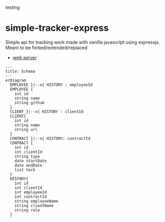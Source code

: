 testing
# simple-tracker-express
Simple api for tracking work made with vanilla javascript using expressjs. Meant to be forked/extended/replaced

- [web server](https://github.com/boxboat-github-practice/simple-tracker-express-web)

```mermaid
---
title: Schema
---
erDiagram
  EMPLOYEE }|--o{ HISTORY : employeeId 
  EMPLOYEE {
    int id
    string name
    string github
  }
  CLIENT }|--o{ HISTORY : clientId
  CLIENT{
    int id
    string name
    string url
  }
  CONTRACT }|--o{ HISTORY: contractId
  CONTRACT {
    int id
    int clientId
    string type
    date startDate
    date endDate
    list tech
  }
  HISTORY{
    int id
    int clientId
    int employeeId
    int contractId
    string employeeName
    string clientName
    string role
  }
```
